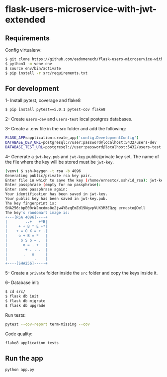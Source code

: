 # flask-users-microservice-with-jwt-extended

## Requirements

Config virtualenv:

```bash
$ git clone https://github.com/eadomenech/flask-users-microservice-with-jwt-extended.git src
$ python3 -m venv env
$ source env/bin/activate
$ pip install -r src/requirements.txt
```

## For development

1- Install pytest, coverage and flake8

```bash
$ pip install pytest==5.0.1 pytest-cov flake8
```

2- Create `users-dev` and `users-test` local postgres databases.

3- Create a .env file in the src folder and add the following:

```bash
FLASK_APP=application:create_app('config.DevelopmentConfig')
DATABASE_DEV_URL=postgresql://user:password@localhost:5432/users-dev
DATABASE_TEST_URL=postgresql://user:password@localhost:5432/users-test
```

4- Generate a `jwt-key.pub` and `jwt-key` public/private key set. The name of the file where the key will be stored must be `jwt-key`.

```bash
(venv) $ ssh-keygen -t rsa -b 4096
Generating public/private rsa key pair.
Enter file in which to save the key (/home/ernesto/.ssh/id_rsa): jwt-key
Enter passphrase (empty for no passphrase):
Enter same passphrase again:
Your identification has been saved in jwt-key.
Your public key has been saved in jwt-key.pub.
The key fingerprint is:
SHA256:bpE00rWJmcdms0e2jw4YBzqEmZd19NgvpVUX3M3EQzg ernesto@Dell
The key's randomart image is:
+---[RSA 4096]----+
|        ..+   +*B|
|     + + B * E +*|
|    + = O X = + .|
|     o + B = *   |
|      o S o = .  |
|       o = . +   |
|        + . . .  |
|       .   o     |
|            .    |
+----[SHA256]-----+
```

5- Create a `private` folder inside the `src` folder and copy the keys inside it.

6- Database init:

```bash
$ cd src/
$ flask db init
$ flask db migrate
$ flask db upgrade
```

Run tests:

```bash
pytest --cov-report term-missing --cov
```

Code quality:

```bash
flake8 application tests
```

## Run the app

```bash
python app.py
```
